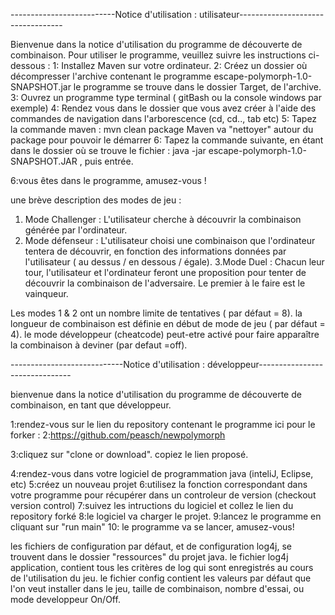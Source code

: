 
--------------------------Notice d'utilisation : utilisateur----------------------------------

Bienvenue dans la notice d'utilisation du programme de découverte de combinaison.
Pour utiliser le programme, veuillez suivre les instructions ci-dessous :
1: Installez Maven sur votre ordinateur.
2: Créez un dossier où décompresser l'archive contenant le programme escape-polymorph-1.0-SNAPSHOT.jar
le programme se trouve dans le dossier Target, de l'archive.
3: Ouvrez un programme type terminal ( gitBash ou la console windows par exemple)
4: Rendez vous dans le dossier que vous avez créer à l'aide des commandes de navigation dans l'arborescence (cd, cd.., tab etc)
5: Tapez la commande maven : mvn clean package
Maven va "nettoyer" autour du package pour pouvoir le démarrer 
6: Tapez la commande suivante, en étant dans le dossier où se trouve le fichier : java -jar escape-polymorph-1.0-SNAPSHOT.JAR , puis entrée.

6:vous êtes dans le programme, amusez-vous !

une brève description des modes de jeu :

1. Mode Challenger : L'utilisateur cherche à découvrir la combinaison générée par l'ordinateur.
2. Mode défenseur : L'utilisateur choisi une combinaison que l'ordinateur tentera de découvrir, 
			        en fonction des informations données par l'utilisateur ( au dessus / en dessous / égale).
3.Mode Duel : Chacun leur tour, l'utilisateur et l'ordinateur feront une proposition pour tenter de découvrir
			  la combinaison de l'adversaire. Le premier à le faire est le vainqueur.
			  
Les modes 1 & 2 ont un nombre limite de tentatives ( par défaut = 8).
la longueur de combinaison est définie en début de mode de jeu ( par défaut = 4).
le mode développeur (cheatcode) peut-etre activé pour faire apparaître la combinaison à deviner (par defaut =off).			 


----------------------------Notice d'utilisation : développeur-------------------------------

bienvenue dans la notice d'utilisation du programme de découverte de combinaison, en tant que développeur.

1:rendez-vous sur le lien du repository contenant le programme ici pour le forker :
2:https://github.com/peasch/newpolymorph

3:cliquez sur "clone or download". copiez le lien proposé.

4:rendez-vous dans votre logiciel de programmation java (inteliJ, Eclipse, etc)
5:créez un nouveau projet
6:utilisez la fonction correspondant dans votre programme pour récupérer dans un controleur de version (checkout version control)
7:suivez les intructions du logiciel et collez le lien du repository forké
8:le logiciel va charger le projet.
9:lancez le programme en cliquant sur "run main"
10: le programme va se lancer, amusez-vous!

les fichiers de configuration par défaut, et de configuration log4j, se trouvent dans le dossier "ressources" du projet java.
le fichier log4j application, contient tous les critères de log qui sont enregistrés au cours de l'utilisation du jeu.
le fichier config contient les valeurs par défaut que l'on veut installer dans le jeu, taille de combinaison, 
nombre d'essai, ou mode developpeur On/Off.